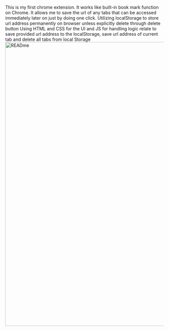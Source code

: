 This is my first chrome extension. It works like built-in book mark function on Chrome. It allows me to save the url of any tabs that can be accessed immediately later on just by doing one click.
Utilizing localStorage to store url address permanently on browser unless explicitly delete through delete button
Using HTML and CSS for the UI and JS for handling logic relate to save provided url address to the localStorage, save url address of current tab and delete all tabs from local Storage
<img width="1900" height="902" alt="READme " src="https://github.com/user-attachments/assets/10b35af7-d549-4c56-aeae-03f99a548190" />
